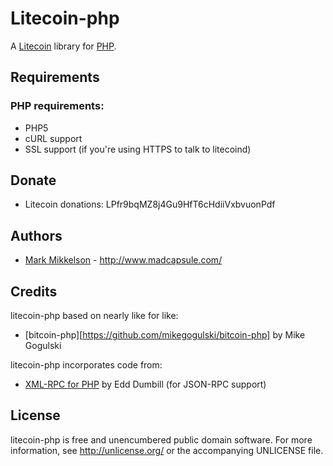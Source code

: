 Litecoin-php
===========

A [Litecoin][Litecoin] library for [PHP](http://www.php.net/).

Requirements
------------

### PHP requirements:
* PHP5
* cURL support  
* SSL support (if you're using HTTPS to talk to litecoind)

Donate
------

* Litecoin donations: LPfr9bqMZ8j4Gu9HfT6cHdiiVxbvuonPdf

Authors
-------

* [Mark Mikkelson](http://github.com/mikkeluk) -
  <http://www.madcapsule.com/>

Credits
-------

litecoin-php based on nearly like for like:

* [bitcoin-php][https://github.com/mikegogulski/bitcoin-php] by Mike Gogulski


litecoin-php incorporates code from:

* [XML-RPC for PHP][XML-RPC-PHP] by Edd Dumbill (for JSON-RPC support)

License
-------

litecoin-php is free and unencumbered public domain software. For more
information, see <http://unlicense.org/> or the accompanying UNLICENSE file.


[Litecoin]:		http://www.litecoin.org/
[XML-RPC-PHP]:	http://phpxmlrpc.sourceforge.net/
